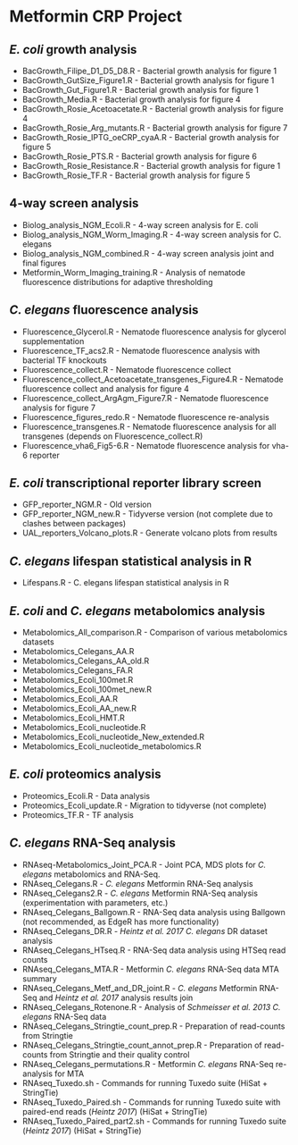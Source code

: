 # Metformin CRP Project

## *E. coli* growth analysis
- BacGrowth_Filipe_D1_D5_D8.R - Bacterial growth analysis for figure 1
- BacGrowth_GutSize_Figure1.R - Bacterial growth analysis for figure 1
- BacGrowth_Gut_Figure1.R - Bacterial growth analysis for figure 1
- BacGrowth_Media.R - Bacterial growth analysis for figure 4
- BacGrowth_Rosie_Acetoacetate.R - Bacterial growth analysis for figure 4
- BacGrowth_Rosie_Arg_mutants.R - Bacterial growth analysis for figure 7
- BacGrowth_Rosie_IPTG_oeCRP_cyaA.R - Bacterial growth analysis for figure 5
- BacGrowth_Rosie_PTS.R - Bacterial growth analysis for figure 6
- BacGrowth_Rosie_Resistance.R - Bacterial growth analysis for figure 1
- BacGrowth_Rosie_TF.R - Bacterial growth analysis for figure 5

## 4-way screen analysis
- Biolog_analysis_NGM_Ecoli.R - 4-way screen analysis for E. coli
- Biolog_analysis_NGM_Worm_Imaging.R - 4-way screen analysis for C. elegans
- Biolog_analysis_NGM_combined.R - 4-way screen analysis joint and final figures
- Metformin_Worm_Imaging_training.R - Analysis of nematode fluorescence distributions for adaptive thresholding

## *C. elegans* fluorescence analysis
- Fluorescence_Glycerol.R - Nematode fluorescence analysis for glycerol supplementation
- Fluorescence_TF_acs2.R - Nematode fluorescence analysis with bacterial TF knockouts
- Fluorescence_collect.R - Nematode fluorescence collect
- Fluorescence_collect_Acetoacetate_transgenes_Figure4.R - Nematode fluorescence collect and analysis for figure 4
- Fluorescence_collect_ArgAgm_Figure7.R - Nematode fluorescence analysis for figure 7
- Fluorescence_figures_redo.R - Nematode fluorescence re-analysis
- Fluorescence_transgenes.R - Nematode fluorescence analysis for all transgenes (depends on Fluorescence_collect.R)
- Fluorescence_vha6_Fig5-6.R - Nematode fluorescence analysis for vha-6 reporter

## *E. coli* transcriptional reporter library screen
- GFP_reporter_NGM.R - Old version
- GFP_reporter_NGM_new.R - Tidyverse version (not complete due to clashes between packages)
- UAL_reporters_Volcano_plots.R - Generate volcano plots from results

## *C. elegans* lifespan statistical analysis in R
- Lifespans.R - C. elegans lifespan statistical analysis in R

## *E. coli* and *C. elegans* metabolomics analysis
- Metabolomics_All_comparison.R - Comparison of various metabolomics datasets
- Metabolomics_Celegans_AA.R
- Metabolomics_Celegans_AA_old.R
- Metabolomics_Celegans_FA.R
- Metabolomics_Ecoli_100met.R
- Metabolomics_Ecoli_100met_new.R
- Metabolomics_Ecoli_AA.R
- Metabolomics_Ecoli_AA_new.R
- Metabolomics_Ecoli_HMT.R
- Metabolomics_Ecoli_nucleotide.R
- Metabolomics_Ecoli_nucleotide_New_extended.R
- Metabolomics_Ecoli_nucleotide_metabolomics.R

## *E. coli* proteomics analysis
- Proteomics_Ecoli.R - Data analysis
- Proteomics_Ecoli_update.R - Migration to tidyverse (not complete)
- Proteomics_TF.R - TF analysis

## *C. elegans* RNA-Seq analysis
- RNAseq-Metabolomics_Joint_PCA.R - Joint PCA, MDS plots for *C. elegans* metabolomics and RNA-Seq.
- RNAseq_Celegans.R - *C. elegans* Metformin RNA-Seq analysis
- RNAseq_Celegans2.R - *C. elegans* Metformin RNA-Seq analysis (experimentation with parameters, etc.)
- RNAseq_Celegans_Ballgown.R - RNA-Seq data analysis using Ballgown (not recommended, as EdgeR has more functionality)
- RNAseq_Celegans_DR.R - *Heintz et al. 2017* *C. elegans* DR dataset analysis
- RNAseq_Celegans_HTseq.R - RNA-Seq data analysis using HTSeq read counts
- RNAseq_Celegans_MTA.R - Metformin *C. elegans* RNA-Seq data MTA summary
- RNAseq_Celegans_Metf_and_DR_joint.R - *C. elegans* Metformin RNA-Seq and *Heintz et al. 2017* analysis results join
- RNAseq_Celegans_Rotenone.R - Analysis of *Schmeisser et al. 2013* *C. elegans* RNA-Seq data
- RNAseq_Celegans_Stringtie_count_prep.R - Preparation of read-counts from Stringtie
- RNAseq_Celegans_Stringtie_count_annot_prep.R - Preparation of read-counts from Stringtie and their quality control
- RNAseq_Celegans_permutations.R - Metformin *C. elegans* RNA-Seq re-analysis for MTA
- RNAseq_Tuxedo.sh - Commands for running Tuxedo suite (HiSat + StringTie)
- RNAseq_Tuxedo_Paired.sh - Commands for running Tuxedo suite with paired-end reads (*Heintz 2017*) (HiSat + StringTie)
- RNAseq_Tuxedo_Paired_part2.sh - Commands for running Tuxedo suite (*Heintz 2017*) (HiSat + StringTie)
